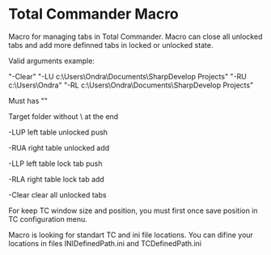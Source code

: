 # Total Commander Macro
Macro for managing tabs in Total Commander. Macro can close all unlocked tabs and add more definned tabs in locked or unlocked state. 

 
Valid arguments example:

"-Clear" "-LU c:\Users\Ondra\Documents\SharpDevelop Projects" "-RU c:\Users\Ondra" "-RL c:\Users\Ondra\Documents\SharpDevelop Projects"
 
Must has "" 

Target folder without \ at the end 

-LUP left table unlocked push

-RUA right table unlocked add 

-LLP left table lock tab push

-RLA right table lock tab add

-Clear clear all unlocked tabs 

 
For keep TC window size and position, you must first once save position in TC configuration menu. 
 
Macro is looking for standart TC and ini file locations. You can difine your locations in files INIDefinedPath.ini and TCDefinedPath.ini 


